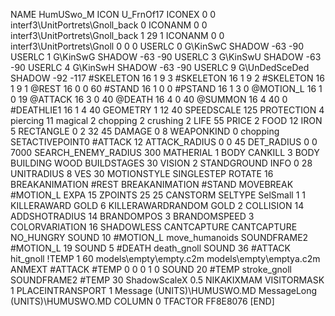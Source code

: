 NAME 			HumUSwo_M
ICON 			U_FrnOf17
ICONEX 0 0 interf3\UnitPortrets\Gnoll_back 0
ICONANM 0 0 interf3\UnitPortrets\Gnoll_back 1 29 1
ICONANM 0 0 interf3\UnitPortrets\Gnoll 0 0 0
USERLC 			0 G\KinSwC SHADOW -63 -90
USERLC 			1 G\KinSwG SHADOW -63 -90
USERLC 			3 G\KinSwU SHADOW -63 -90
USERLC 			4 G\KinSwH SHADOW -63 -90
USERLC 			9 G\UnDedSceDed SHADOW -92 -117
#SKELETON               16 1 9 3
#SKELETON               16 1 9 2
#SKELETON               16 1 9 1
@REST      		16 0 0 60
#STAND     		16 1 0 0
#PSTAND    		16 1 3 0
@MOTION_L  		16 1 0 19
@ATTACK    		16 3 0 40
@DEATH     		16 4 0 40
@SUMMON     		16 4 40 0 
#DEATHLIE1 		16 1 4 40
GEOMETRY 		1 12 40
SPEEDSCALE 		125
PROTECTION 		4 piercing 11 magical 2 chopping 2 crushing 2
LIFE     		55
PRICE 2 FOOD 12 IRON 5
RECTANGLE 		0 2 32 45
DAMAGE   		0 8
WEAPONKIND 		0 chopping
SETACTIVEPOINT0 	#ATTACK 12
ATTACK_RADIUS 		0 0 45
DET_RADIUS 		0 0 7000
SEARCH_ENEMY_RADIUS 	300
MATHERIAL 		1 BODY
CANKILL 3 BODY BUILDING WOOD 
BUILDSTAGES 		30
VISION 			2
STANDGROUND
INFO 			0 28
UNITRADIUS 		8
VES 			30
MOTIONSTYLE 		SINGLESTEP
ROTATE 			16
BREAKANIMATION 		#REST
BREAKANIMATION 		#STAND
MOVEBREAK 		#MOTION_L
EXPA 			15
ZPOINTS 25 25
CANSTORM
SELTYPE SelSmall 1 1
KILLERAWARD             GOLD 6
KILLERAWARDRANDOM       GOLD 2
COLLISION 14
ADDSHOTRADIUS 14
BRANDOMPOS 3
BRANDOMSPEED 3
COLORVARIATION 16
SHADOWLESS
CANTCAPTURE
CANTCAPTURE
NO_HUNGRY
SOUND 10 #MOTION_L move_humanoids
SOUNDFRAME2 #MOTION_L 19
SOUND 5 #DEATH death_gnoll
SOUND 36 #ATTACK hit_gnoll
!TEMP  1 60 models\empty\empty.c2m models\empty\emptya.c2m
ANMEXT #ATTACK #TEMP 0 0 0 1 0
SOUND 20 #TEMP stroke_gnoll
SOUNDFRAME2 #TEMP 30
ShadowScaleX 0.5
NIKAKIXMAM
VISITORMASK 1
PLACEINTRANSPORT 1
Message (UNITS)\HUMUSWO.MD
MessageLong (UNITS)\HUMUSWO.MD
COLUMN 0
TFACTOR FF8E8076
[END]
